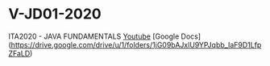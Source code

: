 # V-JD01-2020
ITA2020 - JAVA FUNDAMENTALS 
[Youtube](https://www.youtube.com/playlist?list=PLZ49j3s2FXoxpI_SrSMv-ScY2eYpnsQrk)
[Google Docs] (https://drive.google.com/drive/u/1/folders/1jG09bAJxlU9YPJqbb_IaF9D1LfpZFaLD)
